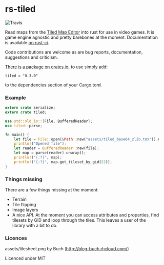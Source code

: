 # rs-tiled

![Travis](https://travis-ci.org/mattyhall/rs-tiled.svg?branch=master)

Read maps from the [Tiled Map Editor](http://www.mapeditor.org/) into rust for use in video games. It is game engine agnostic and pretty barebones at the moment. Documentation is available [on rust-ci](http://rust-ci.org/mattyhall/rs-tiled/doc/tiled/).

Code contributions are welcome as are bug reports, documentation, suggestions and criticism.

[There is a package on crates.io](https://crates.io/crates/tiled), to use simply add:

```
tiled = "0.3.0"
```

to the dependencies section of your Cargo.toml.

### Example

```rust
extern crate serialize;
extern crate tiled;

use std::old_io::{File, BufferedReader};
use tiled::parse;

fn main() {
    let file = File::open(&Path::new("assets/tiled_base64_zlib.tmx")).unwrap();
    println!("Opened file");
    let reader = BufferedReader::new(file);
    let map = parse(reader).unwrap();
    println!("{:?}", map);
    println!("{:?}", map.get_tileset_by_gid(22));
}
```

### Things missing
There are a few things missing at the moment:

  * Terrain
  * Tile flipping
  * Image layers
  * A nice API. At the moment you can access attributes and properties, find tilesets by GID and loop through the tiles. This leaves a user of the library with a bit to do.

### Licences
assets/tilesheet.png by Buch (http://blog-buch.rhcloud.com/)

Licenced under MIT
